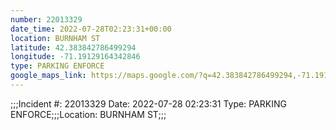 ```yaml
---
number: 22013329
date_time: 2022-07-28T02:23:31+00:00
location: BURNHAM ST
latitude: 42.383842786499294
longitude: -71.19129164342846
type: PARKING ENFORCE
google_maps_link: https://maps.google.com/?q=42.383842786499294,-71.19129164342846
---
```


;;;Incident #: 22013329  Date: 2022-07-28 02:23:31   Type: PARKING ENFORCE;;;Location: BURNHAM ST;;;
